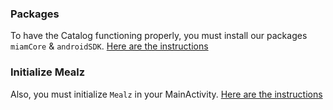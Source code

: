 ### Packages
To have the Catalog functioning properly, you must install our packages `miamCore` & `androidSDK`.
[Here are the instructions](/docs/android/overview/installation)

### Initialize Mealz
Also, you must initialize `Mealz` in your MainActivity.
[Here are the instructions](/docs/android/overview/initialisation)